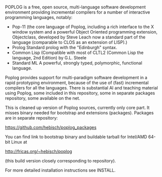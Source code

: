 POPLOG is a free, open source, multi-language software development
environment providing incremental compilers for a number of interactive
programming languages, notably:

* Pop-11
    (the core language of Poplog, including a rich interface to the X
    window system and a powerful Object Oriented programming extension,
    Objectclass, developed by Steve Leach now a standard part of the
    language (comparable to CLOS as an extension of LISP).) 
* Prolog
    Standard prolog with the "Edinburgh" syntax.
* Common Lisp
    (Compatible with most of CLTL2 (Common Lisp the language, 2nd
    Edition) by G.L. Steele
* Standard ML
    A powerful, strongly typed, polymorphic, functional language.

Poplog provides support for multi-paradigm software development in a
rapid prototyping environment, because of the use of (fast) incremental
compilers for all the languages.  There is substantial AI and teaching
material using Poplog, some included in this repository, some
in separate packages repository, some available on the net.

This is cleaned up version of Poplog sources, currently only
core part.  It misses binary needed for bootstrap and extensions
(packages).  Packages are in separate repository:

  https://github.com/hebisch/poplog_packages

You can find link to bootstrap binary and buildable tarball for
Intel/AMD 64-bit Linux at

  http://fricas.org/~hebisch/poplog

(this build version closely corresponding to repository).

For more detailed installation instructions see INSTALL.
